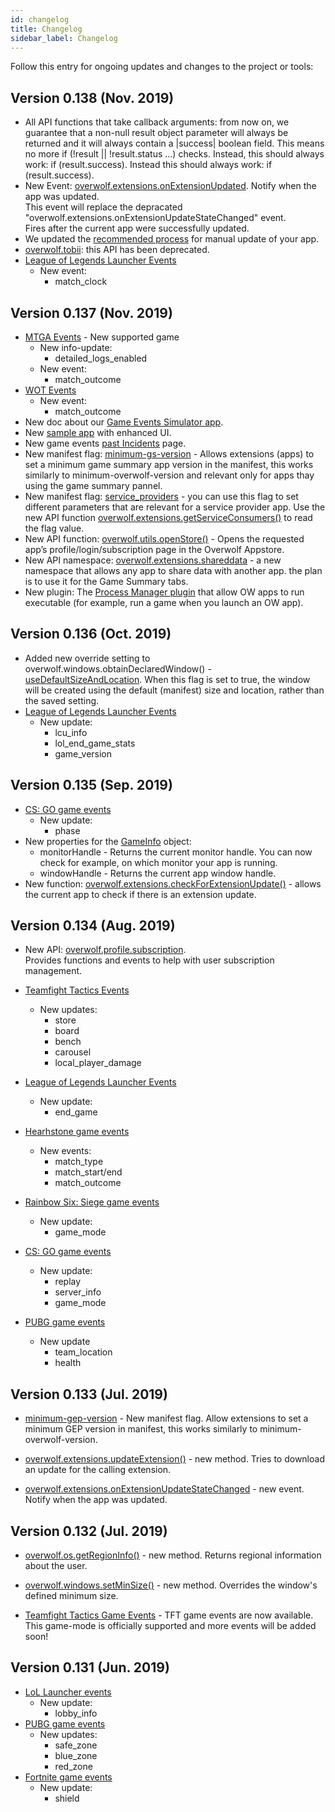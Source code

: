 ```yaml
---
id: changelog
title: Changelog
sidebar_label: Changelog
---
```


Follow this entry for ongoing updates and changes to the project or tools:

## Version 0.138 (Nov. 2019)

* All API functions that take callback arguments: from now on, we guarantee that a non-null result object parameter will always be returned and it will always contain a |success| boolean field. This means no more if (!result || !result.status ...) checks. Instead, this should always work: if (result.success).
Instead this should always work: if (result.success).
* New Event: [overwolf.extensions.onExtensionUpdated](overwolf-extensions#onextensionupdated). Notify when the app was updated.  
  This event will replace the depracated "overwolf.extensions.onExtensionUpdateStateChanged" event.   
  Fires after the current app were successfully updated.
* We updated the [recommended process](../start/submit-an-app-update#forced-user-updates) for manual update of your app.
* [overwolf.tobii](overwolf-tobii): this API has been deprecated.
* [League of Legends Launcher Events](overwolf-games-launchers-events-lol#docsNav)
  * New event:
    * match_clock
  
## Version 0.137 (Nov. 2019)

* [MTGA Events](overwolf-games-events-mtga) - New supported game
   * New info-update:
     * detailed_logs_enabled
   * New event:
     * match_outcome
* [WOT Events](overwolf-games-launchers-events-wot#docsNav)
  * New event:
    * match_outcome
* New doc about our [Game Events Simulator app](../topics/using-events-simulator).
* New [sample app](../start/sample-app-overview) with enhanced UI.
* New game events [past Incidents](../status/past-incidents) page.
* New manifest flag: [minimum-gs-version](manifest-json#meta-minimum-gs) - Allows extensions (apps) to set a minimum game summary app version in the manifest, this works similarly to minimum-overwolf-version and relevant only for apps thay using the game summary pannel.
* New manifest flag: [service_providers](manifest-json#service_providers) - you can use this flag to set different parameters that are relevant for a service provider app. Use the new API function [overwolf.extensions.getServiceConsumers()](overwolf-extensions#getserviceconsumerscallback) to read the flag value.
* New API function: [overwolf.utils.openStore()](overwolf-utils#openstoreparam) - Opens the requested app’s profile/login/subscription page in the Overwolf Appstore.
* New API namespace: [overwolf.extensions.shareddata](overwolf-extension-sharedData) - a new namespace that allows any app to share data with another app. the plan is to use it for the Game Summary tabs.
* New plugin: The [Process Manager plugin](../topics/process-manager-plugin) that allow OW apps to run executable (for example, run a game when you launch an OW app). 


## Version 0.136 (Oct. 2019)

* Added new override setting to overwolf.windows.obtainDeclaredWindow() - [useDefaultSizeAndLocation](overwolf-windows#obtaindeclaredwindowwindowname-usedefaultsizeandlocation-callback).
  When this flag is set to true, the window will be created using the default (manifest) size and location, rather than the saved setting.
* [League of Legends Launcher Events](overwolf-games-launchers-events-lol#docsNav)
  * New update:
    * lcu_info
    * lol_end_game_stats
    * game_version

## Version 0.135 (Sep. 2019)

* [CS: GO game events](overwolf-games-events-csgo#docsNav)
  * New update:
    * phase
* New properties for the [GameInfo](overwolf-games#gameinfo-object) object:
  * monitorHandle - Returns the current monitor handle. You can now check for example, on which monitor your app is running.
  * windowHandle - Returns the current app window handle.
* New function: [overwolf.extensions.checkForExtensionUpdate()](overwolf-extensions#checkforextensionupdatecallback) -  allows the current app to check if there is an extension update.

## Version 0.134 (Aug. 2019)

* New API: [overwolf.profile.subscription](overwolf-profile.subscription).  
  Provides functions and events to help with user subscription management.

* [Teamfight Tactics Events](overwolf-games-events-tft#docsNav)
  * New updates:
    * store
    * board
    * bench
    * carousel
    * local_player_damage
    
* [League of Legends Launcher Events](overwolf-games-launchers-events-lol#docsNav)
  * New update:
    * end_game
    
* [Hearhstone game events](overwolf-games-events-heartstone#docsNav)
  * New events:
    * match_type
    * match_start/end
    * match_outcome
* [Rainbow Six: Siege game events](overwolf-games-events-rainbow-six#docsNav)
  * New update:
    * game_mode
* [CS: GO game events](overwolf-games-events-csgo#docsNav)
  * New update:
    * replay
    * server_info
    * game_mode
* [PUBG game events](overwolf-games-events-pubg#docsNav)
  * New update
    * team_location
    * health

## Version 0.133 (Jul. 2019)

* [minimum-gep-version](manifest-json#meta-minimum-gep) - New manifest flag. Allow extensions to set a minimum GEP version in manifest, this works similarly to minimum-overwolf-version.

* [overwolf.extensions.updateExtension()](overwolf-extensions#updateextensioncallback) - new method. Tries to download an update for the calling extension.

* [overwolf.extensions.onExtensionUpdateStateChanged](overwolf-extensions#onextensionupdatestatechanged) - new event. Notify when the app was updated.

## Version 0.132 (Jul. 2019)

* [overwolf.os.getRegionInfo()](overwolf-os#getregioninfocallback) - new method. Returns regional information about the user.
  
* [overwolf.windows.setMinSize()](overwolf-windows#setminsizewindowid-width-height-callback) - new method. Overrides the window's defined minimum size.

* [Teamfight Tactics Game Events](overwolf-games-events-tft) - TFT game events are now available. This game-mode is officially supported and more events will be added soon!

## Version 0.131 (Jun. 2019)

* [LoL Launcher events](overwolf-games-launchers-events-lol)
  * New update:
    * lobby_info
* [PUBG game events](overwolf-games-events-pubg)
  * New updates:
    * safe_zone
    * blue_zone
    * red_zone
* [Fortnite game events](overwolf-games-events-fortnite)
  * New update:
    * shield
